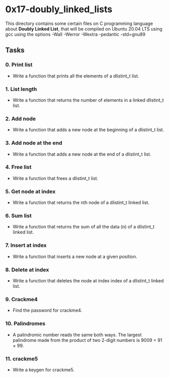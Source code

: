 # 0x17-doubly_linked_lists
This directory contains some certain files on C programming language about **Doubly Linked List**, that will be compiled on Ubuntu 20.04 LTS using gcc using the options -Wall -Werror -Wextra -pedantic -std=gnu89

## Tasks
### 0. Print list
- Write a function that prints all the elements of a dlistint_t list.

### 1. List length
- Write a function that returns the number of elements in a linked dlistint_t list.

### 2. Add node
- Write a function that adds a new node at the beginning of a dlistint_t list.

### 3. Add node at the end
- Write a function that adds a new node at the end of a dlistint_t list.

### 4. Free list
- Write a function that frees a dlistint_t list.

### 5. Get node at index
- Write a function that returns the nth node of a dlistint_t linked list.

### 6. Sum list
- Write a function that returns the sum of all the data (n) of a dlistint_t linked list.

### 7. Insert at index
- Write a function that inserts a new node at a given position.

### 8. Delete at index
- Write a function that deletes the node at index index of a dlistint_t linked list.

### 9. Crackme4
- Find the password for crackme4.

### 10. Palindromes
- A palindromic number reads the same both ways. The largest palindrome made from the product of two 2-digit numbers is 9009 = 91 × 99.

### 11. crackme5
- Write a keygen for crackme5.
